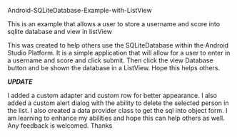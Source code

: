 Android-SQLiteDatabase-Example-with-ListView
 
This is an example that allows a user to store a username and score into sqlite database and view in listView

This was created to help others use the SQLiteDatabase within the Android Studio Platform. It is a simple application that will allow for a user to enter in a username and score and click submit. Then click the view Database button and be shown the database in a ListView.
Hope this helps others.

***UPDATE***

I added a custom adapter and custom row for better appearance. I also added a custom alert dialog with the ability to delete the selected person in the list. I also created a data provider class to get the sql into object form. I am learning to enhance my abilities and hope this can help others as well. Any feedback is welcomed. Thanks
